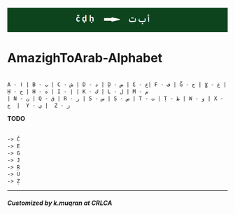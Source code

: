 ![](/_e.png " AmazighToArab ")

# AmazighToArab-Alphabet

```

A - ﺍ | B - ب | C - ش | D - د | Ḍ - ض | Ɛ - ع| F - ف | Ğ - ج | Ɣ - غ | Ḥ - ح | H - ه | I - إ | K - ك | L - ل | M - م
| N - ن | Q - ق | R - ر | S - س | Ṣ - ص | T - ت | Ṭ - ط | W - و | X - خ  |  Y - ي |  Z - ز

```






**TODO**
```

-> Č
-> E
-> G
-> J
-> Ṛ
-> U
-> Ẓ

```


--------------------------------------------------------------
##### Customized by k.muqran at CRLCA
